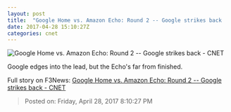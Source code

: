 ```yaml
---
layout: post
title:  "Google Home vs. Amazon Echo: Round 2 -- Google strikes back     - CNET"
date: 2017-04-28 15:10:27Z
categories: cnet
---
```


![Google Home vs. Amazon Echo: Round 2 -- Google strikes back     - CNET](https://cnet2.cbsistatic.com/img/U3NI6iGInp_oI3MA5m44s01ESDo=/670x503/2016/11/02/b9255937-2e81-4518-9492-9433ad2a768d/google-home-product-photos-27.jpg)

Google edges into the lead, but the Echo's far from finished.


Full story on F3News: [Google Home vs. Amazon Echo: Round 2 -- Google strikes back     - CNET](http://www.f3nws.com/n/uDNzUB)

> Posted on: Friday, April 28, 2017 8:10:27 PM
